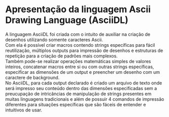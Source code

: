 # Apresentação da linguagem Ascii Drawing Language (AsciiDL)

A linguagem AsciiDL foi criada com o intuito de auxiliar na criação de desenhos utilizando somente caracteres Ascii.<br/>
Com ela é possível criar macros contendo strings específicas para fácil reutilização, múltiplos outputs para impressão de desenhos e estruturas de repetição para a criação de padrôes mais complexos.<br/>
Também pode-se realizar operações matemáticas simples de valores inteiros, concatenar macros entre si ou com outras strings específicas, especificar as dimensões de um output e preencher um desenho com um caractere de background.<br/>
No AsciiDL, para cada output declarado é criado um arquivo de texto onde será impresso seu conteúdo dentro das dimensões especificadas sem a preucupação de intricâncias de manipulação de strings presentes em muitas linguagens tradicionais e além de possuir 4 comandos de impressão diferentes para situações específicas que são fáceis de entender e intuitivos de usar.
